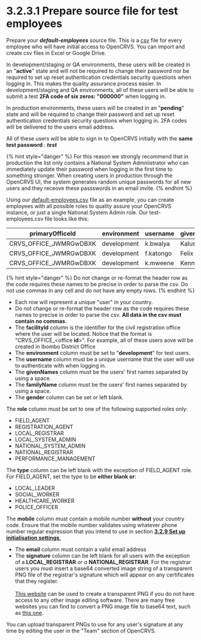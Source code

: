 # 3.2.3.1 Prepare source file for test employees

Prepare your _**default-employees**_ source file.  This is a [csv](https://en.wikipedia.org/wiki/Comma-separated\_values) file for every employee who will have initial access to OpenCRVS.  You can import and create csv files in Excel or Google Drive. &#x20;

In development/staging or QA environments, these users will be created in an "**active**" state and will not be required to change their password nor be required to set up reset authentication credentials security questions when logging in.  This makes the quality assurance process easier.  In development/staging and QA environments, all of these users will be able to submit a test **2FA code of six zeros: "000000"** when logging in.

In production environments, these users will be created in an "**pending**" state and will be required to change their password and set up reset authentication credentials security questions when logging in.  2FA codes will be delivered to the users email address.

All of these users will be able to sign in to OpenCRVS initially with the **same test password** : _**test**_ 

{% hint style="danger" %}
For this reason we strongly recommend that in production the list only contains a National System Admniistrator who can immediately update their password when logging in the first time to something stronger.  When creating users in production through the OpenCRVS UI, the system generates random unique passwords for all new users and they receove these passswords in an email invite. 
{% endhint %}

Using our [default-employees.csv](https://github.com/opencrvs/opencrvs-countryconfig/blob/develop/src/data-seeding/employees/source/default-employees.csv) file as an example, you can create employees with all possible roles to quality assure your OpenCRVS instance, or just a single National System Admin role.  Our test-employees.csv file looks like this:

| primaryOfficeId               | environment | username  | givenNames | familyName | gender | role                | type           | mobile     | email         | signature                            |
| ------------------------ | ----------- | --------- | ---------- | ---------- | ------ | ------------------- | -------------- | ---------- | ------------- | ------------------------------------ |
| CRVS\_OFFICE\_JWMRGwDBXK | development | k.bwalya  | Kalusha    | Bwalya     | male   | FIELD\_AGENT        | SOCIAL\_WORKER | 0911111111 | test@test.org |                                      |
| CRVS\_OFFICE\_JWMRGwDBXK | development | f.katongo | Felix      | Katongo    | male   | REGISTRATION\_AGENT |                | 0922222222 | test@test.org |                                      |
| CRVS\_OFFICE\_JWMRGwDBXK | development | k.mweene  | Kennedy    | Mweene     | male   | LOCAL\_REGISTRAR    |                | 0933333333 | test@test.org | data:image/png;base64,iVBORw0KGgo... |

{% hint style="danger" %}
Do not change or re-format the header row as the code requires these names to be precise in order to parse the csv.  Do not use commas in any cell and do not have any empty rows.
{% endhint %}

* Each row will represent a unique "user" in your country.
* Do not change or re-format the header row as the code requires these names to precise in order to parse the csv.  **All data in the csv must contain no commas.**
* The **facilityId** column is the identifier for the civil registration office where the user will be located.  Notice that the format is "CRVS\_OFFICE\_\<office **id**>".  For example, all of these users aove will be created in Ibombo District Office
* The **environment** column must be set to "**development**" for test users. &#x20;
* The **username** column must be a unique username that the user will use to authenticate with when logging in.
* The **givenNames** column must be the users' first names separated by using a space. &#x20;
* The **familyName** column must be the users' first names separated by using a space.&#x20;
* The **gender** column can be set or left blank.&#x20;

The **role** column must be set to one of the following supported roles only:&#x20;

* FIELD\_AGENT
* REGISTRATION\_AGENT
* LOCAL\_REGISTRAR
* LOCAL\_SYSTEM\_ADMIN
* NATIONAL\_SYSTEM\_ADMIN
* NATIONAL\_REGISTRAR
* PERFORMANCE\_MANAGEMENT

The **type** column can be left blank with the exception of FIELD\_AGENT role.  For FIELD\_AGENT, set the type to be **either blank or**:

* LOCAL\_LEADER
* SOCIAL\_WORKER
* HEALTHCARE\_WORKER
* POLICE\_OFFICER

The **mobile** column must contain a mobile number **without** your country code.  Ensure that the mobile number validates using whatever phone number regular expression that you intend to use in section [**3.2.9 Set up initialisation settings**.](../3.2.8-set-up-application-settings.md)

* The **email** column must contain a valid email address
* The **signature** column can be left blank for all users with the exception of a **LOCAL\_REGISTRAR** _or a_ **NATIONAL\_REGISTRAR**.  For the registrar users you must insert a base64 converted image string of a transparent PNG file of the registrar's signature which will appear on any certificates that they register.  \
  \
  [This website](http://www.onlinesignaturecreator.com/) can be used to create a transparent PNG if you do not have access to any other image editing software.  There are many free websites you can find to convert a PNG image file to base64 text, such as [this one](https://www.base64-image.de/).

You can upload transparent PNGs to use for any user's signature at any time by editing the user in the "Team" section of OpenCRVS.

